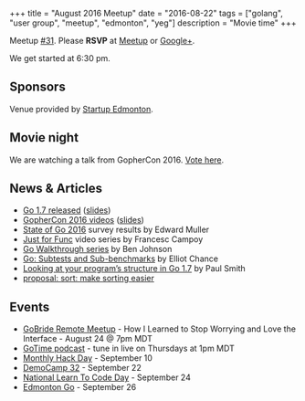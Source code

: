 +++
title = "August 2016 Meetup"
date = "2016-08-22"
tags = ["golang", "user group", "meetup", "edmonton", "yeg"]
description = "Movie time"
+++

Meetup [#31](https://github.com/edmontongo/presentations/issues/48). Please **RSVP** at [Meetup](http://www.meetup.com/startupedmonton/events/231587723/) or [Google+](https://plus.google.com/events/cjq60em8kdig3le1167etu7fgi8?authkey=CLq6mvKwxrmR7gE).

We get started at 6:30 pm.

## Sponsors 

Venue provided by [Startup Edmonton](http://www.startupedmonton.com/).

## Movie night

We are watching a talk from GopherCon 2016. [Vote here](https://plus.google.com/+NathanYoungman/posts/9RtcbVqMAST).

## News &amp; Articles

* [Go 1.7 released](https://blog.golang.org/go1.7) ([slides](https://go-talks.appspot.com/github.com/bradfitz/talk-2016-08-16-seattle-go-1.7/go1.7.slide))
* [GopherCon 2016 videos](https://www.youtube.com/playlist?list=PL2ntRZ1ySWBdliXelGAItjzTMxy2WQh0P) ([slides](https://github.com/gophercon/2016-talks))
* [State of Go 2016](http://go-talks.appspot.com/github.com/freeformz/talks/20160712_gophercon/talk.slide) survey results by Edward Muller
* [Just for Func](https://www.youtube.com/channel/UC_BzFbxG2za3bp5NRRRXJSw) video series by Francesc Campoy 
* [Go Walkthrough series](https://medium.com/@benbjohnson) by Ben Johnson
* [Go: Subtests and Sub-benchmarks](https://elliot.land/go-subtests-and-sub-benchmarks) by Elliot Chance
* [Looking at your program’s structure in Go 1.7](https://pauladamsmith.com/blog/2016/08/go-1.7-ssa.html) by Paul Smith
* [proposal: sort: make sorting easier](https://github.com/golang/go/issues/16721)

## Events

* [GoBride Remote Meetup](https://www.meetup.com/gobridge/events/233067903/) - How I Learned to Stop Worrying and Love the Interface - August 24 @ 7pm MDT
* [GoTime podcast](https://changelog.com/gotime/) - tune in live on Thursdays at 1pm MDT
* [Monthly Hack Day](http://www.meetup.com/startupedmonton/events/231796693/) - September 10
* [DemoCamp 32](http://www.meetup.com/startupedmonton/events/231175235/) - September 22
* [National Learn To Code Day](https://www.eventbrite.ca/e/edmonton-national-learn-to-code-day-2016-interactive-stories-game-making-with-html-css-on-september-tickets-26414846517) - September 24
* [Edmonton Go](http://www.meetup.com/startupedmonton/events/jptkwlyvmbjc/) - September 26


